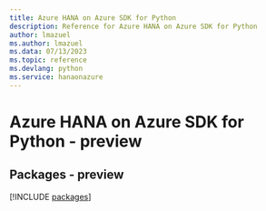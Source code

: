 ```yaml
---
title: Azure HANA on Azure SDK for Python
description: Reference for Azure HANA on Azure SDK for Python
author: lmazuel
ms.author: lmazuel
ms.data: 07/13/2023
ms.topic: reference
ms.devlang: python
ms.service: hanaonazure
---
```

# Azure HANA on Azure SDK for Python - preview
## Packages - preview
[!INCLUDE [packages](hana-on-azure-index.md)]
